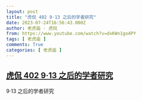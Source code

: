 ```yaml
---
layout: post
title: "虎侃 402 9·13 之后的学者研究"
date: 2023-07-24T16:56:43.000Z
author: 老虎庙 · 虎侃
from: https://www.youtube.com/watch?v=dxKWn1go4PY
tags: [ 老虎庙 ]
comments: True
categories: [ 老虎庙 ]
---
```

<!--1690217803000-->
[虎侃 402 9·13 之后的学者研究](https://www.youtube.com/watch?v=dxKWn1go4PY)
------

<div>
9·13 之后的学者研究
</div>
